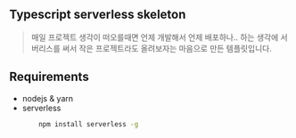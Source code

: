 ## Typescript serverless skeleton

> 매일 프로젝트 생각이 떠오를때면 언제 개발해서 언제 배포하나.. 하는 생각에 서버리스를 써서 작은 프로젝트라도 올려보자는 마음으로 만든 템플릿입니다.

## Requirements

- nodejs & yarn
- serverless
    ```bash
        npm install serverless -g
    ```

